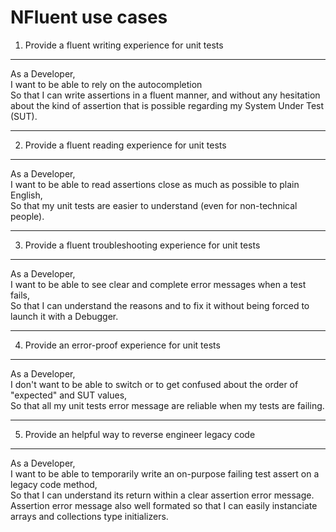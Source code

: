 NFluent use cases
=================

1. Provide a fluent writing experience for unit tests
-----------------------------------------------------
As a Developer,  
I want to be able to rely on the autocompletion  
So that I can write assertions in a fluent manner, and without any hesitation about the kind of assertion that is possible regarding my System Under Test (SUT).  

- - -

2. Provide a fluent reading experience for unit tests
-----------------------------------------------------
As a Developer,  
I want to be able to read assertions close as much as possible to plain English,  
So that my unit tests are easier to understand (even for non-technical people).  

- - -

3. Provide a fluent troubleshooting experience for unit tests
-------------------------------------------------------------
As a Developer,  
I want to be able to see clear and complete error messages when a test fails,  
So that I can understand the reasons and to fix it without being forced to launch it with a Debugger.  

- - -

4. Provide an error-proof experience for unit tests
----------------------------------------------------
As a Developer,  
I don't want to be able to switch or to get confused about the order of "expected" and SUT values,  
So that all my unit tests error message are reliable when my tests are failing.

- - -

5. Provide an helpful way to reverse engineer legacy code
---------------------------------------------------------
As a Developer,  
I want to be able to temporarily write an on-purpose failing test assert on a legacy code method,  
So that I can understand its return within a clear assertion error message. Assertion error message also well formated so that I can easily instanciate arrays and collections type initializers. 


 